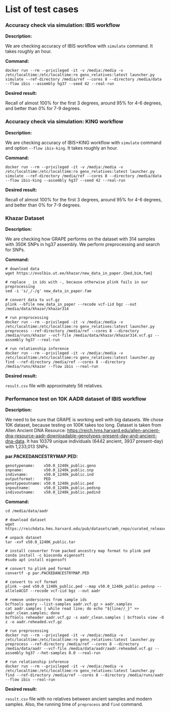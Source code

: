 # List of test cases

### Accuracy check via simulation: IBIS workflow

**Description:**

We are checking accuracy of IBIS workflow with `simulate` command. 
It takes roughly an hour. 

**Command:**

```console
docker run --rm --privileged -it -v /media:/media -v /etc/localtime:/etc/localtime:ro genx_relatives:latest launcher.py simulate --ref-directory /media/ref --cores 8 --directory /media/data --flow ibis --assembly hg37 --seed 42 --real-run
```

**Desired result:**

Recall of almost 100\% for the first 3 degrees, around 95\% for 4-6 degrees, and better than 0\% for 7-9 degrees.

### Accuracy check via simulation: KING workflow

**Description:**

We are checking accuracy of IBIS+KING workflow with `simulate` command and option `--flow ibis-king`. 
It takes roughly an hour. 

**Command:**

```console
docker run --rm --privileged -it -v /media:/media -v /etc/localtime:/etc/localtime:ro genx_relatives:latest launcher.py simulate --ref-directory /media/ref --cores 8 --directory /media/data --flow ibis-king --assembly hg37 --seed 42 --real-run
```

**Desired result:**

Recall of almost 100\% for the first 3 degrees, around 95\% for 4-6 degrees, and better than 0\% for 7-9 degrees.

### Khazar Dataset

**Description:**

We are checking how GRAPE performs on the dataset with 314 samples with 350K SNPs in hg37 assembly. 
We perform preprocessing and search for SNPs. 

**Command:**

```console
# download data
wget https://evolbio.ut.ee/khazar/new_data_in_paper.{bed,bim,fam}

# replace _ in ids with -, because otherwise plink fails in our preprocessing 
sed -i 's/_/-/g' new_data_in_paper.fam

# convert data to vcf.gz
plink --bfile new_data_in_paper --recode vcf-iid bgz --out /media/data/khazar/khazar314 

# run preprocessing
docker run --rm --privileged -it -v /media:/media -v /etc/localtime:/etc/localtime:ro genx_relatives:latest launcher.py preprocess --ref-directory /media/ref --cores 8 --directory /media/runs/khazar --vcf-file /media/data/khazar/khazar314.vcf.gz --assembly hg37 --real-run

# run relationship inference
docker run --rm --privileged -it -v /media:/media -v /etc/localtime:/etc/localtime:ro genx_relatives:latest launcher.py find --ref-directory /media/ref --cores 8 --directory /media/runs/khazar --flow ibis --real-run
```

**Desired result:**

`result.csv` file with approximately 56 relatives.

### Performance test on 10K AADR dataset of IBIS workflow

**Description:**

We need to be sure that GRAPE is working well with big datasets. We chose 10K dataset, because testing on 100K takes too long.
Dataset is taken from Allen Ancient DNA Resource: https://reich.hms.harvard.edu/allen-ancient-dna-resource-aadr-downloadable-genotypes-present-day-and-ancient-dna-data.
It has 10379 unique individuals (6442 ancient, 3937 present-day) with 1,233,013 SNPs. 

**par.PACKEDANCESTRYMAP.PED:**
```console
genotypename:    v50.0_1240k_public.geno
snpname:         v50.0_1240k_public.snp
indivname:       v50.0_1240k_public.ind
outputformat:    PED
genotypeoutname: v50.0_1240k_public.ped
snpoutname:      v50.0_1240k_public.pedsnp
indivoutname:    v50.0_1240k_public.pedind
```

**Command:**

```console
cd /media/data/aadr

# download dataset
wget https://reichdata.hms.harvard.edu/pub/datasets/amh_repo/curated_releases/V50/V50.0/SHARE/public.dir/v50.0_1240K_public.tar

# unpack dataset
tar -xvf v50.0_1240K_public.tar

# install converter from packed ancestry map format to plink ped
conda install -c bioconda eigensoft
#sudo apt install eigensoft

# convert to plink ped format
convertf -p par.PACKEDANCESTRYMAP.PED

# convert to vcf format
plink --ped v50.0_1240k_public.ped --map v50.0_1240k_public.pedsnp --alleleACGT --recode vcf-iid bgz --out aadr

# remove underscores from sample ids
bcftools query --list-samples aadr.vcf.gz > aadr.samples
cat aadr.samples | while read line; do echo "${line//_}" >> aadr_clean.samples; done
bcftools reheader aadr.vcf.gz -s aadr_clean.samples | bcftools view -O z -o aadr.reheaded.vcf.gz

# run preprocessing
docker run --rm --privileged -it -v /media:/media -v /etc/localtime:/etc/localtime:ro genx_relatives:latest launcher.py preprocess --ref-directory /media/ref --cores 8 --directory /media/data/aadr --vcf-file /media/data/aadr/aadr.reheaded.vcf.gz --assembly hg37 --het-samples 0.0 --real-run

# run relationship inference
docker run --rm --privileged -it -v /media:/media -v /etc/localtime:/etc/localtime:ro genx_relatives:latest launcher.py find --ref-directory /media/ref --cores 8 --directory /media/runs/aadr --flow ibis --real-run
```

**Desired result:**

`result.csv` file with no relatives between ancient samples and modern samples. Also, the running time of `preprocess` and `find` command. 
